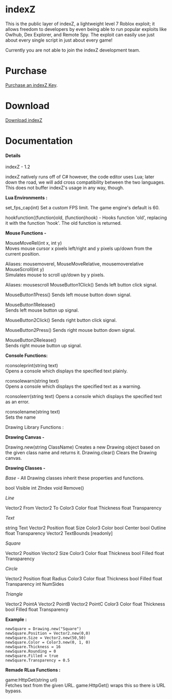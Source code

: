 # indexZ

This is the public layer of indexZ, a lightweight level 7 Roblox exploit; it allows freedom to developers by even being able to run popular exploits like Owlhub, Dex Explorer, and Remote Spy. The exploit can easily use just about every single script in just about every game!

Currently you are not able to join the indexZ development team.

# Purchase

[Purchase an indexZ Key](https://indexz.mysellix.io).

# Download

[Download indexZ](https://github.com/zlpdss/indexZ/blob/main/indexZ.zip)

# Documentation
#### Details
indexZ - 1.2

indexZ natively runs off of C# however, the code editor uses Lua; later down the road, we will add cross compatibility between the two languages. This does not buffer indexZ's usage in any way, though.

**Lua Environments :**

set_fps_cap(int)
Set a custom FPS limit. The game engine's default is 60.

hookfunction((function)old, (function)hook) -
Hooks function 'old', replacing it with the function 'hook'. The old function is returned.

**Mouse Functions -**

MouseMoveRel(int x, int y)	
Moves mouse cursor x pixels left/right and y pixels up/down from the current position.

Aliases: mousemoverel, MouseMoveRelative, mousemoverelative
MouseScroll(int y)	
Simulates mouse to scroll up/down by y pixels.

Aliases: mousescroll
MouseButton1Click()	
Sends left button click signal.

MouseButton1Press()	
Sends left mouse button down signal.

MouseButton1Release()	
Sends left mouse button up signal.

MouseButton2Click()	
Sends right button click signal.

MouseButton2Press()	
Sends right mouse button down signal.

MouseButton2Release()	
Sends right mouse button up signal.

**Console Functions:**

rconsoleprint(string text)	
Opens a console which displays the specified text plainly.

rconsolewarn(string text)	
Opens a console which displays the specified text as a warning.

rconsoleerr(string text)
Opens a console which displays the specified text as an error.

rconsolename(string text)	
Sets the name

Drawing Library Functions :

**Drawing Canvas -**

Drawing.new(string ClassName)	Creates a new Drawing object based on the given class name and returns it.
Drawing.clear()	Clears the Drawing canvas.

**Drawing Classes -**

*Base* - All Drawing classes inherit these properties and functions.

bool Visible
int ZIndex
void Remove()

*Line*

Vector2 From
Vector2 To
Color3 Color
float Thickness
float Transparency

*Text*

string Text
Vector2 Position
float Size
Color3 Color
bool Center
bool Outline
float Transparency
Vector2 TextBounds [readonly]

*Square*

Vector2 Position
Vector2 Size
Color3 Color
float Thickness
bool Filled
float Transparency

*Circle*

Vector2 Position
float Radius
Color3 Color
float Thickness
bool Filled
float Transparency
int NumSides

*Triangle*

Vector2 PointA
Vector2 PointB
Vector2 PointC
Color3 Color
float Thickness
bool Filled
float Transparency

**Example :**

    newSquare = Drawing.new("Square")
    newSquare.Position = Vector2.new(0,0)
    newSquare.Size = Vector2.new(50,50)
    newSquare.Color = Color3.new(0, 1, 0)
    newSquare.Thickness = 16
    newSquare.Rounding = 0
    newSquare.Filled = true
    newSquare.Transparency = 0.5

**Remade RLua Functions :**

game:HttpGet(string url)	
Fetches text from the given URL. game:HttpGet() wraps this so there is URL bypass.
